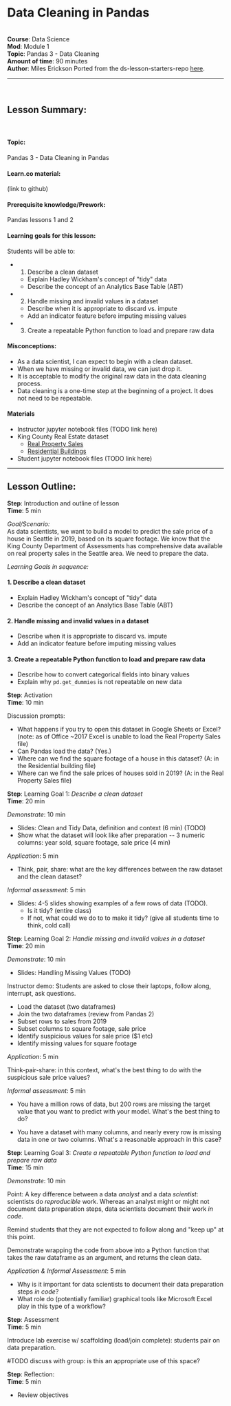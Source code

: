 Data Cleaning in Pandas
===
​
​<br />
**Course**: Data Science <br />
**Mod**: Module 1                    <br/>
**Topic**: Pandas 3 - Data Cleaning  <br/>
**Amount of time**: 90 minutes <br/>
**Author**: Miles Erickson
​Ported from the ds-lesson-starters-repo [here](https://github.com/learn-co-curriculum/ds-lessons-starter/tree/master/lesson-plans-by-mod/Module-1/pandas-3-data-cleaning).
​
***
​
## Lesson Summary:
​
#### Topic:
Pandas 3 - Data Cleaning in Pandas
#### Learn.co material:
(link to github)
#### Prerequisite knowledge/Prework:
Pandas lessons 1 and 2
#### Learning goals for this lesson:
Students will be able to:

- 1. Describe a clean dataset
	- Explain Hadley Wickham's concept of "tidy" data
	- Describe the concept of an Analytics Base Table (ABT)
- 2. Handle missing and invalid values in a dataset
	- Describe when it is appropriate to discard vs. impute
	- Add an indicator feature before imputing missing values
- 3. Create a repeatable Python function to load and prepare raw data

#### Misconceptions:
- As a data scientist, I can expect to begin with a clean dataset.
- When we have missing or invalid data, we can just drop it.
- It is acceptable to modify the original raw data in the data cleaning process.
- Data cleaning is a one-time step at the beginning of a project. It does not need to be repeatable.

#### Materials
- Instructor jupyter notebook files (TODO link here)
- King County Real Estate dataset
	- [Real Property Sales](https://aqua.kingcounty.gov/extranet/assessor/Real%20Property%20Sales.zip)
	- [Residential Buildings](https://aqua.kingcounty.gov/extranet/assessor/Residential%20Building.zip)
- Student jupyter notebook files (TODO link here)

***

## Lesson Outline:

**Step**: Introduction and outline of lesson <br/>
**Time**: 5 min

_Goal/Scenario:_<br/>
As data scientists, we want to build a model to predict the sale price of a house in Seattle in 2019, based on its square footage. We know that the King County Department of Assessments has comprehensive data available on real property sales in the Seattle area. We need to prepare the data.

_Learning Goals in sequence:_<br/>

#### 1. Describe a clean dataset
- Explain Hadley Wickham's concept of "tidy" data
- Describe the concept of an Analytics Base Table (ABT)

#### 2. Handle missing and invalid values in a dataset
- Describe when it is appropriate to discard vs. impute
- Add an indicator feature before imputing missing values

#### 3. Create a repeatable Python function to load and prepare raw data
- Describe how to convert categorical fields into binary values
- Explain why `pd.get_dummies` is not repeatable on new data

**Step**: Activation <br/>
**Time**: 10 min

Discussion prompts:

- What happens if you try to open this dataset in Google Sheets or Excel? (note: as of Office ~2017 Excel is unable to load the Real Property Sales file)
- Can Pandas load the data? (Yes.)
- Where can we find the square footage of a house in this dataset? (A: in the Residential building file)
- Where can we find the sale prices of houses sold in 2019? (A: in the Real Property Sales file)

**Step**: Learning Goal 1: _Describe a clean dataset_ <br/>
**Time**: 20 min

_Demonstrate_: 10 min

- Slides: Clean and Tidy Data, definition and context (6 min) (TODO)
- Show what the dataset will look like after preparation -- 3 numeric columns: year sold, square footage, sale price (4 min)


_Application_: 5 min

- Think, pair, share: what are the key differences between the raw dataset and the clean dataset?

_Informal assessment_: 5 min <br/>

- Slides: 4-5 slides showing examples of a few rows of data (TODO).
	 - Is it tidy? (entire class)
    - If not, what could we do to to make it tidy? (give all students time to think, cold call)

**Step**: Learning Goal 2: _Handle missing and invalid values in a dataset_ <br/>
**Time**: 20 min

_Demonstrate_: 10 min <br/>

- Slides: Handling Missing Values (TODO)

Instructor demo: Students are asked to close their laptops, follow along, interrupt, ask questions.

- Load the dataset (two dataframes)
- Join the two dataframes (review from Pandas 2)
- Subset rows to sales from 2019
- Subset columns to square footage, sale price
- Identify suspicious values for sale price ($1 etc)
- Identify missing values for square footage

_Application_: 5 min <br/>

Think-pair-share: in this context, what's the best thing to do with the suspicious sale price values?

_Informal assessment_: 5 min <br/>

- You have a million rows of data, but 200 rows are missing the target value that you want to predict with your model. What's the best thing to do?

- You have a dataset with many columns, and nearly every row is missing data in one or two columns. What's a reasonable approach in this case?

**Step**: Learning Goal 3: _Create a repeatable Python function to load and prepare raw data_ <br/>
**Time**: 15 min

_Demonstrate_: 10 min <br/>

Point: A key difference between a data _analyst_ and a data _scientist_: scientists do _reproducible_ work. Whereas an analyst might or might not document data preparation steps, data scientists document their work _in code_.

Remind students that they are not expected to follow along and "keep up" at this point.

Demonstrate wrapping the code from above into a Python function that takes the raw dataframe as an argument, and returns the clean data.

_Application & Informal Assessment_: 5 min <br/>

- Why is it important for data scientists to document their data preparation steps _in code_?
- What role do (potentially familiar) graphical tools like Microsoft Excel play in this type of a workflow?


**Step**: Assessment<br/>
**Time**: 5 min<br/>

Introduce lab exercise w/ scaffolding (load/join complete): students pair on data preparation.

#TODO discuss with group: is this an appropriate use of this space?

**Step**: Reflection:  <br/>
**Time**: 5 min <br/>

* Review objectives
